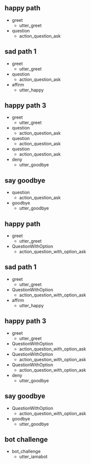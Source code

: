 ## happy path
* greet
  - utter_greet
* question
  - action_question_ask

## sad path 1
* greet
  - utter_greet
* question
  - action_question_ask
* affirm
  - utter_happy

## happy path 3
* greet
  - utter_greet
* question
  - action_question_ask
* question
  - action_question_ask
* question
  - action_question_ask
* deny
  - utter_goodbye

## say goodbye
* question
  - action_question_ask
* goodbye
  - utter_goodbye

## happy path
* greet
  - utter_greet
* QuestionWithOption
  - action_question_with_option_ask

## sad path 1
* greet
  - utter_greet
* QuestionWithOption
  - action_question_with_option_ask
* affirm
  - utter_happy

## happy path 3
* greet
  - utter_greet
* QuestionWithOption
  - action_question_with_option_ask
* QuestionWithOption
  - action_question_with_option_ask
* QuestionWithOption
  - action_question_with_option_ask
* deny
  - utter_goodbye

## say goodbye
* QuestionWithOption
  - action_question_with_option_ask
* goodbye
  - utter_goodbye



## bot challenge
* bot_challenge
  - utter_iamabot
